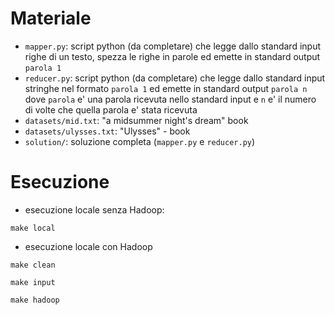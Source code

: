 
# Materiale

* `mapper.py`: script python (da completare) che legge dallo standard input righe di un testo, spezza le righe in parole ed emette in standard output `parola 1`
* `reducer.py`: script python (da completare) che legge dallo standard input stringhe nel formato `parola 1` ed emette in standard output `parola n` dove `parola` e' una parola ricevuta nello standard input e `n` e' il numero di volte che quella parola e' stata ricevuta
* `datasets/mid.txt`: "a midsummer night's dream" book
* `datasets/ulysses.txt`: "Ulysses" - book 
* `solution/`: soluzione completa (`mapper.py` e `reducer.py`)

# Esecuzione

* esecuzione locale senza Hadoop:

`make local`

* esecuzione locale con Hadoop

`make clean`

`make input`

`make hadoop`
